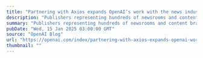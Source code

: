 ```yaml
---
title: "Partnering with Axios expands OpenAI’s work with the news industry"
description: "Publishers representing hundreds of newsrooms and content brands are using OpenAI partnerships and grant programs to adopt AI tools and strengthen the news ecosystem, while ChatGPT users gain access to information from leading, reliable publications."
summary: "Publishers representing hundreds of newsrooms and content brands are using OpenAI partnerships and grant programs to adopt AI tools and strengthen the news ecosystem, while ChatGPT users gain access to information from leading, reliable publications."
pubDate: "Wed, 15 Jan 2025 03:00:00 GMT"
source: "OpenAI Blog"
url: "https://openai.com/index/partnering-with-axios-expands-openai-work-with-the-news-industry"
thumbnail: ""
---
```


